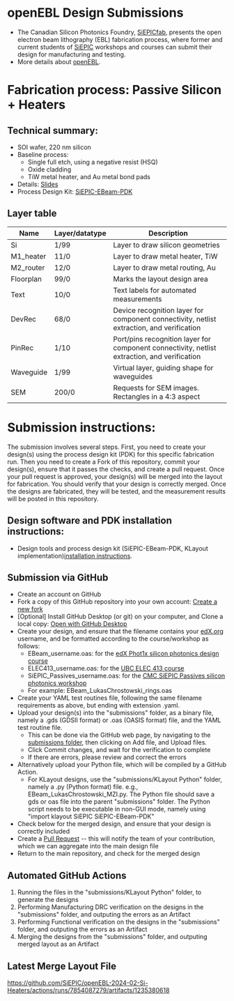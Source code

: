 
# openEBL Design Submissions

- The Canadian Silicon Photonics Foundry, <a href="https://siepic.ca/fabrication/">SiEPICfab</a>, presents the open electron beam lithography (EBL) fabrication process, where former and current students of <a href="https://siepic.ca/education/">SiEPIC</a> workshops and courses can submit their design for manufacturing and testing.
- More details about <a href="https://siepic.ca/openEBL/">openEBL</a>.

# Fabrication process: Passive Silicon + Heaters
## Technical summary:
- SOI wafer, 220 nm silicon
- Baseline process:
  - Single full etch, using a negative resist (HSQ)
  - Oxide cladding
  - TiW metal heater, and Au metal bond pads
- Details: [Slides](https://docs.google.com/presentation/d/1_ppHYec6LydML4RMRJdNI4DXHb0hgW7znToQCGgSF6M)
- Process Design Kit: [SiEPIC-EBeam-PDK](https://github.com/siepic/SiEPIC_EBeam_PDK) 

## Layer table
| Name            | Layer/datatype | Description                                                                          |
|-----------------|----------------|--------------------------------------------------------------------------------------|
| Si  | 1/99 | Layer to draw silicon geometries |
| M1_heater  | 11/0 | Layer to draw metal heater, TiW |
| M2_router  | 12/0 | Layer to draw metal routing, Au |
| Floorplan | 99/0 | Marks the layout design area |
| Text | 10/0 | Text labels for automated measurements |
| DevRec | 68/0 | Device recognition layer for component connectivity, netlist extraction, and verification|
| PinRec  | 1/10  | Port/pins recognition layer for component connectivity, netlist extraction, and verification|
| Waveguide | 1/99 | Virtual layer, guiding shape for waveguides |
| SEM | 200/0 | Requests for SEM images. Rectangles in a 4:3 aspect |


# Submission instructions:

The submission involves several steps. First, you need to create your design(s) using the process design kit (PDK) for this specific fabrication run. Then you need to create a Fork of this repository, commit your design(s), ensure that it passes the checks, and create a pull request. Once your pull request is approved, your design(s) will be merged into the layout for fabrication. You should verify that your design is correctly merged. Once the designs are fabricated, they will be tested, and the measurement results will be posted in this repository.

## Design software and PDK installation instructions:
 - Design tools and process design kit (SiEPIC-EBeam-PDK, KLayout implementation)<a href="https://github.com/siepic/SiEPIC_EBeam_PDK/wiki/Installation-instructions">installation instructions</a>. 

## Submission via GitHub
 
 - Create an account on GitHub
 - Fork a copy of this GitHub repository into your own account:  <a href="../../fork">Create a new fork</a> 
 - [Optional] Install GitHub Desktop (or git) on your computer, and Clone a local copy: <a href="x-github-client://openRepo/https://github.com/SiEPIC/openEBL-2024-02">Open with GitHub Desktop</a>
 - Create your design, and ensure that the filename contains your <a href="https://www.edx.org/learn/engineering/university-of-british-columbia-silicon-photonics-design-fabrication-and-data-ana">edX.org</a> username, and be formatted according to the course/workshop as follows:
   - EBeam_username.oas: for the <a href="https://www.edx.org/learn/engineering/university-of-british-columbia-silicon-photonics-design-fabrication-and-data-ana">edX Phot1x silicon photonics design course</a>
   - ELEC413_username.oas: for the <a href="https://ece.ubc.ca/courses/elec-413/">UBC ELEC 413 course</a>
   - SiEPIC_Passives_username.oas: for the <a href="https://www.cmc.ca/passive-silicon-photonics-fabrication-workshop-2023">CMC SiEPIC Passives silicon photonics workshop</a>
   - For example: EBeam_LukasChrostowski_rings.oas
 - Create your YAML test routines file, following the same filename requirements as above, but ending with extension .yaml.
 - Upload your design(s) into the "submissions" folder, as a binary file, namely a .gds (GDSII format) or .oas (OASIS format) file, and the YAML test routine file.
    - This can be done via the GitHub web page, by navigating to the <a href=../../tree/main/submissions>submissions folder</a>, then clicking on Add file, and Upload files. 
    - Click Commit changes, and wait for the verification to complete
    - If there are errors, please review and correct the errors
 - Alternatively upload your Python file, which will be compiled by a GitHub Action.  
   - For KLayout designs, use the "submissions/KLayout Python" folder, namely a .py (Python format) file.  e.g., EBeam_LukasChrostowski_MZI.py.  The Python file should save a gds or oas file into the parent "submissions" folder. The Python script needs to be executable in non-GUI mode, namely using "import klayout SiEPIC SiEPIC-EBeam-PDK"
 - Check below for the merged design, and ensure that your design is correctly included
 - Create a <a href="https://help.github.com/articles/using-pull-requests/">Pull Request</a> -- this will notify the team of your contribution, which we can aggregate into the main design file
 - Return to the main repository, and check for the merged design

## Automated GitHub Actions

1) Running the files in the "submissions/KLayout Python" folder, to generate the designs
2) Performing Manufacturing DRC verification on the designs in the "submissions" folder, and outputing the errors as an Artifact
3) Performing Functional verification on the designs in the "submissions" folder, and outputing the errors as an Artifact
4) Merging the designs from the "submissions" folder, and outputing merged layout as an Artifact

## Latest Merge Layout File

<!-- start-link -->
https://github.com/SiEPIC/openEBL-2024-02-Si-Heaters/actions/runs/7854087279/artifacts/1235380618
<!-- end-link -->
